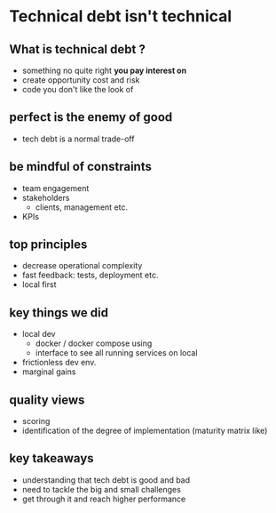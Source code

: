# Technical debt isn't technical 

## What is technical debt ?

- something no quite right **you pay interest on**
- create opportunity cost and risk
- code you don't like the look of

## perfect is the enemy of good

- tech debt is a normal trade-off

## be mindful of constraints

- team engagement
- stakeholders
  - clients, management etc.
- KPIs

## top principles

- decrease operational complexity
- fast feedback: tests, deployment etc. 
- local first

## key things we did

- local dev
  - docker / docker compose using
  - interface to see all running services on local 
- frictionless dev env.
- marginal gains

## quality views

- scoring
- identification of the degree of implementation (maturity matrix like)

## key takeaways

- understanding that tech debt is good and bad
- need to tackle the big and small challenges
- get through it and reach higher performance